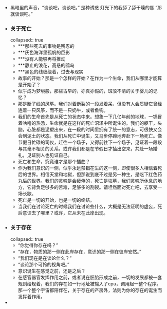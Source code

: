 - 黑暗里的声音，“谈谈吧，谈谈吧。”
  是种诱惑
  灯光下的我舔了舔干燥的唇
  “那就谈谈吧。”
- ### 关于死亡
  collapsed:: true
	- ***那些死去的事物是残忍的
	- ***灰色海洋里孤帆的巨影
	- ***没有人能够再将推动
	- ***静止的浪花，高悬的鸥鸟
	- ***黑色的线缠绕着，过去与现实
	- 故事的开始？那是一个怎样的开始？在作为一个生命，我们从哪里才能算是开始了？
	- 似乎成为梦境般，那些古早的，亦真亦假的，斑驳不清的关于婴儿的记忆？
	- 那是断了线的风筝。我们对着断裂的一段发着呆，但没有人会质疑它曾经连着一只风筝，而不是一只奶牛，或者鱼钩。
	- 我们的生命首先是从死亡的状态中来。想象一下几亿年前的地球，一锅冒着咕噜的热汤，生命就是在这样的死亡沼泽中所诞生的。我们的躯干，头脑，心脏都是泥塑出来，在一段的时间里拥有了统一的意志，可很快又会会到泥土的状态。我们从死亡中诞生，又马步停蹄地奔赴下一场死亡。像节假日忙碌的司仪，赶往一个场子，又得前往下一个场子，见证着一段段与其毫不相关的关系。或许我们都是在节假日才抽出空来，共赴一场婚礼，见证别人也见证自己。
	- 死亡和生命，究竟谁才是那个插曲？
	- 作为我们意识的一侧，似乎永远禁锢在生的这一侧，即使很多人相信着死后的世界。相信天堂和地狱，但那说到底不过是另一种生，是吃下红色药丸后的世界。我们的灵魂是会疲倦的，死亡是坟墓，我们灵魂所休息的地方，它背负足够多的苦难，足够多的割裂。请坦然面对死亡吧，去享受一场长歇。
	- 死亡是一切的开始，也是一切的终结。
	- 当我们在讨论死亡的时候我们在讨论些什么，大概是无法证明的虚妄，死后意识去了哪里？或许，它从未在此岸出现。
- ### 关于存在
  collapsed:: true
	- “你觉得你存在吗？”
	- “存在，物质的那一侧在此岸存在，意识的那一侧在彼岸安然。”
	- “我们现在是在谈论什么？”
	- “谈论那个可怜的视角吧。”
	- 意识诞生在感觉之前，还是之后？
	- 在感官器官发挥作用之前，或者说在胚胎形成之前，一切的发展都被一套规则给规着，我们的存在如一行地址被输入了cpu，调用起一整个程序。那一个整个宇宙都陪伴在，关于存在的产房外，法则为你的存在的诞生而发挥着作用。
-